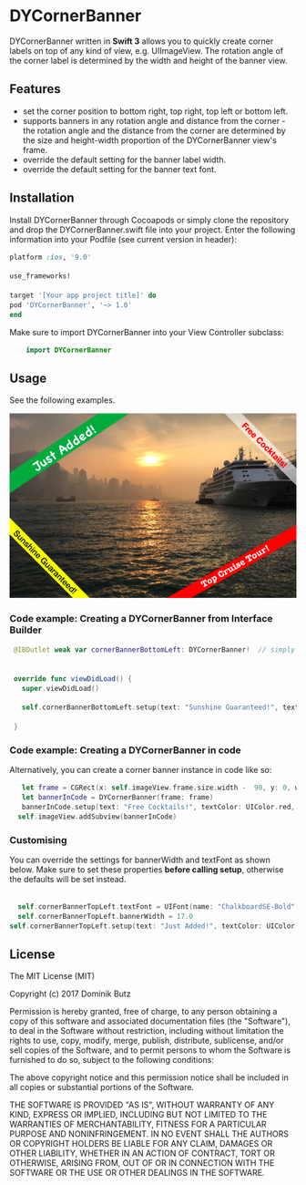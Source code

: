 
# DYCornerBanner

DYCornerBanner written in **Swift 3** allows you to quickly create corner labels on top of any kind of view, e.g. UIImageView. The rotation angle of the corner label is determined by the width and height of the banner view. 


## Features

* set the corner position to bottom right, top right, top left or bottom left.
* supports banners in any rotation angle and distance from the corner - the rotation angle and the distance from the corner are determined by the size and height-width proportion of the DYCornerBanner view's frame. 
* override the default setting for the banner label width. 
* override the default setting for the banner text font.

## Installation


Install DYCornerBanner through Cocoapods or simply clone the repository and drop the DYCornerBanner.swift file into your project. Enter the following information into your Podfile (see current version in header):

```Ruby
platform :ios, '9.0'

use_frameworks!

target '[Your app project title]' do
pod 'DYCornerBanner', '~> 1.0'
end

```
Make sure to import DYCornerBanner into your View Controller subclass:

```Swift
	import DYCornerBanner
```

## Usage

See the following examples.

![DYCornerBanner examples](https://github.com/DominikButz/DYCornerBanner/blob/master/gitResources/cornerBannerExamples.png "Corner banner examples")

### Code example: Creating a DYCornerBanner from Interface Builder

```Swift
 @IBOutlet weak var cornerBannerBottomLeft: DYCornerBanner!  // simply drop a UIView into the VC from interface builder in storyboard  and set the UIView class to DYCornerBanner
 

 override func viewDidLoad() {
   super.viewDidLoad()
   
   self.cornerBannerBottomLeft.setup(text: "Sunshine Guaranteed!", textColor: 	UIColor.black, bannerColor: UIColor.yellow, position: .bottomLeft)
   
 }

```

### Code example: Creating a DYCornerBanner in code

Alternatively, you can create a corner banner instance in code like so: 
```Swift
   let frame = CGRect(x: self.imageView.frame.size.width -  90, y: 0, width: 90, height: 90)
   let bannerInCode = DYCornerBanner(frame: frame)
   bannerInCode.setup(text: "Free Cocktails!", textColor: UIColor.red, bannerColor: UIColor.white.withAlphaComponent(0.6), position: .topRight)
  self.imageView.addSubview(bannerInCode)
```


### Customising
You can override the settings for bannerWidth and textFont as shown below. Make sure to set these properties **before calling setup**, otherwise the defaults will be set instead. 

```Swift

  self.cornerBannerTopLeft.textFont = UIFont(name: "ChalkboardSE-Bold" , size: 15.0)!
  self.cornerBannerTopLeft.bannerWidth = 17.0
self.cornerBannerTopLeft.setup(text: "Just Added!", textColor: UIColor.white, bannerColor: UIColor.grassGreen(), position: .topLeft)

```

## License

The MIT License (MIT)

Copyright (c) 2017 Dominik Butz

Permission is hereby granted, free of charge, to any person obtaining a copy
of this software and associated documentation files (the "Software"), to deal
in the Software without restriction, including without limitation the rights
to use, copy, modify, merge, publish, distribute, sublicense, and/or sell
copies of the Software, and to permit persons to whom the Software is
furnished to do so, subject to the following conditions:

The above copyright notice and this permission notice shall be included in all
copies or substantial portions of the Software.

THE SOFTWARE IS PROVIDED "AS IS", WITHOUT WARRANTY OF ANY KIND, EXPRESS OR
IMPLIED, INCLUDING BUT NOT LIMITED TO THE WARRANTIES OF MERCHANTABILITY,
FITNESS FOR A PARTICULAR PURPOSE AND NONINFRINGEMENT. IN NO EVENT SHALL THE
AUTHORS OR COPYRIGHT HOLDERS BE LIABLE FOR ANY CLAIM, DAMAGES OR OTHER
LIABILITY, WHETHER IN AN ACTION OF CONTRACT, TORT OR OTHERWISE, ARISING FROM,
OUT OF OR IN CONNECTION WITH THE SOFTWARE OR THE USE OR OTHER DEALINGS IN THE
SOFTWARE.

